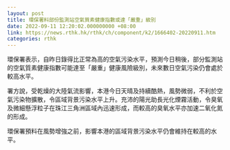 ```yaml
---
layout: post
title: 環保署料部份監測站空氣質素健康指數或達「嚴重」級別
date: 2022-09-11 12:20:02.000000000 +08:00
link: https://news.rthk.hk/rthk/ch/component/k2/1666402-20220911.htm
categories: rthk
---
```


環保署表示，自昨日錄得比正常為高的空氣污染水平，預測今日稍後，部分監測站的空氣質素健康指數可能達至「嚴重」健康風險級別，未來數日空氣污染仍會處於較高水平。

署方說，受乾燥的大陸氣流影響，本港今日天晴及持續酷熱，風勢微弱，不利於空氣污染物擴散，令區域背景污染水平上升。充沛的陽光助長光化煙霧活動，令臭氧及微細懸浮粒子在珠江三角洲區域內迅速形成，而較高的臭氧水平亦加速二氧化氮的形成。

環保署預料在風勢增強之前，影響本港的區域背景污染水平仍會維持在較高的水平。
